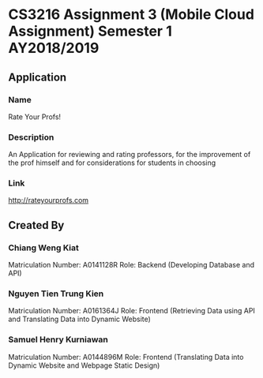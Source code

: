 # CS3216 Assignment 3 (Mobile Cloud Assignment) Semester 1 AY2018/2019 

## Application
### Name 
Rate Your Profs!

### Description
An Application for reviewing and rating professors, for the improvement of the prof himself and for considerations for students in choosing

### Link
http://rateyourprofs.com

## Created By
### Chiang Weng Kiat
Matriculation Number: A0141128R
Role: Backend (Developing Database and API)

### Nguyen Tien Trung Kien
Matriculation Number: A0161364J
Role: Frontend (Retrieving Data using API and Translating Data into Dynamic Website)

### Samuel Henry Kurniawan
Matriculation Number: A0144896M
Role: Frontend (Translating Data into Dynamic Website and Webpage Static Design)
